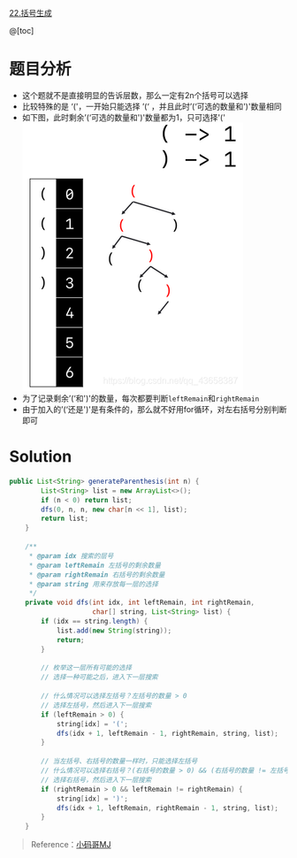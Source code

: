 ﻿[22.括号生成](https://leetcode-cn.com/problems/generate-parentheses/)

@[toc]

# 题目分析
- 这个题就不是直接明显的告诉层数，那么一定有2n个括号可以选择
- 比较特殊的是 ‘('，一开始只能选择 ’(‘ ，并且此时’(‘可选的数量和')'数量相同
- 如下图，此时剩余’(‘可选的数量和')'数量都为1，只可选择'('
![在这里插入图片描述](images/22.%E6%8B%AC%E5%8F%B7%E7%94%9F%E6%88%90/20200508213546418.png)
- 为了记录剩余’(‘和')'的数量，每次都要判断`leftRemain`和`rightRemain`
- 由于加入的’(‘还是')'是有条件的，那么就不好用for循环，对左右括号分别判断即可

# Solution

```java
public List<String> generateParenthesis(int n) {
        List<String> list = new ArrayList<>();
        if (n < 0) return list;
        dfs(0, n, n, new char[n << 1], list);
        return list;
    }

    /**
     * @param idx 搜索的层号
     * @param leftRemain 左括号的剩余数量
     * @param rightRemain 右括号的剩余数量
     * @param string 用来存放每一层的选择
     */
    private void dfs(int idx, int leftRemain, int rightRemain,
                     char[] string, List<String> list) {
        if (idx == string.length) {
            list.add(new String(string));
            return;
        }

        // 枚举这一层所有可能的选择
        // 选择一种可能之后，进入下一层搜索

        // 什么情况可以选择左括号？左括号的数量 > 0
        // 选择左括号，然后进入下一层搜索
        if (leftRemain > 0) {
            string[idx] = '(';
            dfs(idx + 1, leftRemain - 1, rightRemain, string, list);
        }

        // 当左括号、右括号的数量一样时，只能选择左括号
        // 什么情况可以选择右括号？(右括号的数量 > 0) && (右括号的数量 != 左括号的数量)
        // 选择右括号，然后进入下一层搜索
        if (rightRemain > 0 && leftRemain != rightRemain) {
            string[idx] = ')';
            dfs(idx + 1, leftRemain, rightRemain - 1, string, list);
        }
    }
```

> Reference：[小码哥MJ](https://space.bilibili.com/325538782/)
